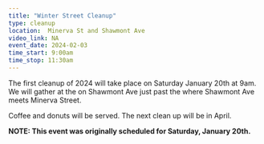 ```yaml
---
title: "Winter Street Cleanup"
type: cleanup
location:  Minerva St and Shawmont Ave
video_link: NA
event_date: 2024-02-03
time_start: 9:00am
time_stop: 11:30am
---
```


The first cleanup of 2024 will take place on Saturday January 20th at 9am. We will gather at the on Shawmont Ave just past the where Shawmont Ave meets Minerva Street.

Coffee and donuts will be served. The next clean up will be in April.

**NOTE: This event was originally scheduled for Saturday, January 20th.**
